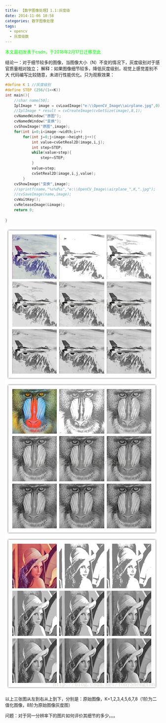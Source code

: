 ```yaml
---
title: 【数字图像处理】1.1:灰度级
date: 2014-11-06 10:58
categories: 数字图像处理
tags:
  - opencv
  - 灰度级数
---
```

<font color="00FF00">本文最初发表于csdn，于2018年2月17日迁移至此</font>

结论一：对于细节较多的图像，当图像大小（N）不变的情况下，灰度级别对于感官质量相对独立；
解释：如果图像细节较多，降低灰度级别，视觉上感觉差别不大
代码编写比较随意，未进行性能优化。只为观察效果：
```c++
#define K 1 //灰度级别
#define STEP (256/(1<<K))
int main(){
	//char name[50];
	IplImage * image = cvLoadImage("e:\\OpenCV_Image\\airplane.jpg",0);
	//IplImage * result = cvCreateImage(cvGetSize(image),8,1);
	cvNamedWindow("原图");
	cvNamedWindow("变换");
	cvShowImage("原图",image);
	for(int i=0;i<image->width;i++)
		for(int j=0;j<image->height;j++){
			int value=cvGetReal2D(image,i,j);
			int step=STEP;
			while(value>step){
				step+=STEP;
			}
			value=step;
			cvSetReal2D(image,i,j,value);
		}
	cvShowImage("变换",image);
	//sprintf(name,"%s%d%s","e:\\OpenCV_Image\\airplane_",K,".jpg");
	//cvSaveImage(name,image);
	cvWaitKey();
	cvReleaseImage(&image);
	return 0;

}
```

![](DIP-1-1-不同灰度级的图像/20141106101032359.jpg)
![](DIP-1-1-不同灰度级的图像/20141106101045531.jpg)
![](DIP-1-1-不同灰度级的图像/20141106105356188.jpg)

以上三张图从左到右从上到下，分别是：原始图像，K=1,2,3,4,5,6,7,8（1阶为二值化图像，8阶为原始图像灰度图）

问题：对于同一分辨率下的图片如何评价其细节的多少。。。
